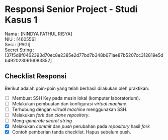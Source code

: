 # Responsi Senior Project - Studi Kasus 1

Nama : [NINDYA FATHUL RISYA]  
NIU : [460556]  
Sesi : [PAGI]  
Secret String : [37f5d8f0462393d70ec8e2385e2d77bd7b348b671ae87b5207cc312819e5db4920230616083852]

## Checklist Responsi

Berikut adalah poin-poin yang telah berhasil dilakukan oleh praktikan:

- [ ] Membuat SSH Key pada mesin lokal (komputer laboratorium).
- [ ] Melakukan pembuatan dan konfigurasi _virtual machine_.
- [ ] Terhubung dengan _virtual machine_ menggunakan SSH.
- [ ] Melakukan _fork_ dan _clone_ _repository_.
- [ ] Meng-_generate_ _secret string_
- [x] Melakukan _commit_ dan _push_ perubahan pada _repository_ hasil _fork_
- [x] Contoh pemberian tanda checklist. Hapus sebelum push.
